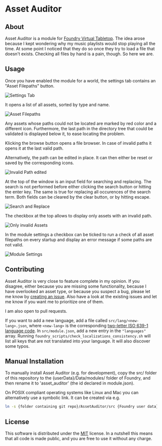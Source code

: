 # Asset Auditor

## About

Asset Auditor is a module for [Foundry Virtual Tabletop](https://foundryvtt.com/). The idea arose because I kept wondering why my music playlists would stop playing all the time. At some point I noticed that they do so once they try to load a file that doesn't exists. Checking all files by hand is a pain, though. So here we are.

## Usage

Once you have enabled the module for a world, the settings tab contains an "Asset Filepaths" button.

![Settings Tab](https://raw.githubusercontent.com/thecomamba/assetauditor/main/img/settings-tab.png)

It opens a list of all assets, sorted by type and name.

![Asset Filepaths](https://raw.githubusercontent.com/thecomamba/assetauditor/main/img/asset-filepaths.png)

Any assets whose paths could not be located are marked by red color and a different icon. Furthermore, the last path in the directory tree that could be validated is displayed below it, to ease locating the problem.

Klicking the browse button opens a file browser. In case of invalid paths it opens it at the last valid path.

Alternatively, the path can be edited in place. It can then either be reset or saved by the corresponding icons.

![Invalid Path edited](https://raw.githubusercontent.com/thecomamba/assetauditor/main/img/invalid-path-edited.png)

At the top of the window is an input field for searching and replacing. The search is not performed before either clicking the search button or hitting the enter key. The same is true for replacing all occurences of the search term. Both fields can be cleared by the clear button, or by hitting escape.

![Search and Replace](https://raw.githubusercontent.com/thecomamba/assetauditor/main/img/search-and-replace.png)

The checkbox at the top allows to display only assets with an invalid path.

![Only invalid Assets](https://raw.githubusercontent.com/thecomamba/assetauditor/main/img/only-invalid.png)

In the module settings a checkbox can be ticked to run a check of all asset filepaths on every startup and display an error message if some paths are not valid.

![Module Settings](https://raw.githubusercontent.com/thecomamba/assetauditor/main/img/module-settings.png)

## Contributing

Asset Auditor is very close to feature complete in my opinion. If you disagree, either because you are missing some functionality, because I have overlooked an asset type, or because you suspect a bug, please let me know by [creating an issue](https://github.com/TheComamba/AssetAuditor/issues). Also have a look at the existing issues and let me know if you want me to prioritize one of them.

I am also open to pull requests.

If you want to add a new language, add a file called `src/lang/<new-lang>.json`, where `<new-lang>` is the corresponding [two-letter ISO 639-1 language code](https://en.wikipedia.org/wiki/List_of_ISO_639-1_codes). In `src/module.json`, add a new entry in the `"languages"` array. Running `foundry_scripts/check_localizations_consistency.sh` will list all keys that are not translated into your language. It will also discover some typos.

## Manual Installation

To manually install Asset Auditor (e.g. for development), copy the src/ folder of this repository to the {userData}/Data/modules/ folder of Foundry, and then rename it to 'asset_auditor' (the id declared in module.json).

On POSIX compliant operating systems like Linux and Mac you can alternatively use a symbolic link. It can be created via e.g.

```bash
ln -s {folder containing git repo}/AssetAuditor/src {Foundry user data}/Data/modules/asset_auditor
```

## License

This software is distributed under the [MIT](https://choosealicense.com/licenses/mit/) license. In a nutshell this means that all code is made public, and you are free to use it without any charge.

